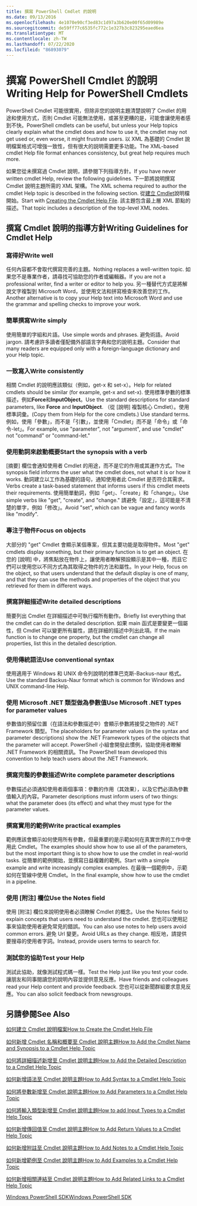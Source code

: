 ```yaml
---
title: 撰寫 PowerShell Cmdlet 的說明
ms.date: 09/13/2016
ms.openlocfilehash: 4e1070e90cf3ed83c1d97a3b620e00f65d09989e
ms.sourcegitcommit: de59ff77c6535fc772c1e327b3c823295eaed6ea
ms.translationtype: MT
ms.contentlocale: zh-TW
ms.lasthandoff: 07/22/2020
ms.locfileid: "86893079"
---
```

# <a name="writing-help-for-powershell-cmdlets"></a><span data-ttu-id="0107b-102">撰寫 PowerShell Cmdlet 的說明</span><span class="sxs-lookup"><span data-stu-id="0107b-102">Writing Help for PowerShell Cmdlets</span></span>

<span data-ttu-id="0107b-103">PowerShell Cmdlet 可能很實用，但除非您的說明主題清楚說明了 Cmdlet 的用途和使用方式，否則 Cmdlet 可能無法使用，或甚至更糟的是，可能會讓使用者感到不快。</span><span class="sxs-lookup"><span data-stu-id="0107b-103">PowerShell cmdlets can be useful, but unless your Help topics clearly explain what the cmdlet does and how to use it, the cmdlet may not get used or, even worse, it might frustrate users.</span></span> <span data-ttu-id="0107b-104">以 XML 為基礎的 Cmdlet 說明檔案格式可增強一致性，但有很大的説明需要更多功能。</span><span class="sxs-lookup"><span data-stu-id="0107b-104">The XML-based cmdlet Help file format enhances consistency, but great help requires much more.</span></span>

<span data-ttu-id="0107b-105">如果您從未撰寫過 Cmdlet 說明，請參閱下列指導方針。</span><span class="sxs-lookup"><span data-stu-id="0107b-105">If you have never written cmdlet Help, review the following guidelines.</span></span> <span data-ttu-id="0107b-106">下一節將說明撰寫 Cmdlet 說明主題所需的 XML 架構。</span><span class="sxs-lookup"><span data-stu-id="0107b-106">The XML schema required to author the cmdlet Help topic is described in the following section.</span></span> <span data-ttu-id="0107b-107">從[建立 Cmdlet](./how-to-create-the-cmdlet-help-file.md)說明檔開始。</span><span class="sxs-lookup"><span data-stu-id="0107b-107">Start with [Creating the Cmdlet Help File](./how-to-create-the-cmdlet-help-file.md).</span></span> <span data-ttu-id="0107b-108">該主題包含最上層 XML 節點的描述。</span><span class="sxs-lookup"><span data-stu-id="0107b-108">That topic includes a description of the top-level XML nodes.</span></span>

## <a name="writing-guidelines-for-cmdlet-help"></a><span data-ttu-id="0107b-109">撰寫 Cmdlet 說明的指導方針</span><span class="sxs-lookup"><span data-stu-id="0107b-109">Writing Guidelines for Cmdlet Help</span></span>

### <a name="write-well"></a><span data-ttu-id="0107b-110">寫得好</span><span class="sxs-lookup"><span data-stu-id="0107b-110">Write well</span></span>

<span data-ttu-id="0107b-111">任何內容都不會取代撰寫完善的主題。</span><span class="sxs-lookup"><span data-stu-id="0107b-111">Nothing replaces a well-written topic.</span></span> <span data-ttu-id="0107b-112">如果您不是專業作者，請尋找可協助您的作者或編輯器。</span><span class="sxs-lookup"><span data-stu-id="0107b-112">If you are not a professional writer, find a writer or editor to help you.</span></span> <span data-ttu-id="0107b-113">另一種替代方式是將解說文字複製到 Microsoft Word，並使用文法和拼寫檢查來改善您的工作。</span><span class="sxs-lookup"><span data-stu-id="0107b-113">Another alternative is to copy your Help text into Microsoft Word and use the grammar and spelling checks to improve your work.</span></span>

### <a name="write-simply"></a><span data-ttu-id="0107b-114">簡單撰寫</span><span class="sxs-lookup"><span data-stu-id="0107b-114">Write simply</span></span>

<span data-ttu-id="0107b-115">使用簡單的字組和片語。</span><span class="sxs-lookup"><span data-stu-id="0107b-115">Use simple words and phrases.</span></span> <span data-ttu-id="0107b-116">避免術語。</span><span class="sxs-lookup"><span data-stu-id="0107b-116">Avoid jargon.</span></span> <span data-ttu-id="0107b-117">請考慮許多讀者僅配備外部語言字典和您的說明主題。</span><span class="sxs-lookup"><span data-stu-id="0107b-117">Consider that many readers are equipped only with a foreign-language dictionary and your Help topic.</span></span>

### <a name="write-consistently"></a><span data-ttu-id="0107b-118">一致寫入</span><span class="sxs-lookup"><span data-stu-id="0107b-118">Write consistently</span></span>

<span data-ttu-id="0107b-119">相關 Cmdlet 的說明應該類似（例如，get-x 和 set-x）。</span><span class="sxs-lookup"><span data-stu-id="0107b-119">Help for related cmdlets should be similar (for example, get-x and set-x).</span></span> <span data-ttu-id="0107b-120">使用標準參數的標準描述，例如**Force**和**InputObject**。</span><span class="sxs-lookup"><span data-stu-id="0107b-120">Use the standard descriptions for standard parameters, like **Force** and **InputObject**.</span></span> <span data-ttu-id="0107b-121">（從 [說明] 複製核心 Cmdlet）。使用標準詞彙。</span><span class="sxs-lookup"><span data-stu-id="0107b-121">(Copy them from Help for the core cmdlets.) Use standard terms.</span></span> <span data-ttu-id="0107b-122">例如，使用「參數」，而不是「引數」，並使用「Cmdlet」而不是「命令」或「命令-let」。</span><span class="sxs-lookup"><span data-stu-id="0107b-122">For example, use "parameter", not "argument", and use "cmdlet" not "command" or "command-let."</span></span>

### <a name="start-the-synopsis-with-a-verb"></a><span data-ttu-id="0107b-123">使用動詞來啟動概要</span><span class="sxs-lookup"><span data-stu-id="0107b-123">Start the synopsis with a verb</span></span>

<span data-ttu-id="0107b-124">[摘要] 欄位會通知使用者 Cmdlet 的用途，而不是它的作用或其運作方式。</span><span class="sxs-lookup"><span data-stu-id="0107b-124">The synopsis field informs the user what the cmdlet does, not what it is or how it works.</span></span> <span data-ttu-id="0107b-125">動詞建立以工作為基礎的語句，通知使用者此 Cmdlet 是否符合其需求。</span><span class="sxs-lookup"><span data-stu-id="0107b-125">Verbs create a task-based statement that informs users if this cmdlet meets their requirements.</span></span> <span data-ttu-id="0107b-126">使用簡單動詞，例如「get」、「create」和「change」。</span><span class="sxs-lookup"><span data-stu-id="0107b-126">Use simple verbs like "get", "create", and "change."</span></span> <span data-ttu-id="0107b-127">請避免「設定」，這可能是不清楚的單字，例如「修改」。</span><span class="sxs-lookup"><span data-stu-id="0107b-127">Avoid "set", which can be vague and fancy words like "modify".</span></span>

### <a name="focus-on-objects"></a><span data-ttu-id="0107b-128">專注于物件</span><span class="sxs-lookup"><span data-stu-id="0107b-128">Focus on objects</span></span>

<span data-ttu-id="0107b-129">大部分的 "get" Cmdlet 會顯示某個專案，但其主要功能是取得物件。</span><span class="sxs-lookup"><span data-stu-id="0107b-129">Most "get" cmdlets display something, but their primary function is to get an object.</span></span> <span data-ttu-id="0107b-130">在您的 [說明] 中，將焦點放在物件上，讓使用者瞭解預設顯示是其中一種，而且它們可以使用您以不同方式為其取得之物件的方法和屬性。</span><span class="sxs-lookup"><span data-stu-id="0107b-130">In your Help, focus on the object, so that users understand that the default display is one of many, and that they can use the methods and properties of the object that you retrieved for them in different ways.</span></span>

### <a name="write-detailed-descriptions"></a><span data-ttu-id="0107b-131">撰寫詳細描述</span><span class="sxs-lookup"><span data-stu-id="0107b-131">Write detailed descriptions</span></span>

<span data-ttu-id="0107b-132">簡要列出 Cmdlet 在詳細描述中可執行檔所有動作。</span><span class="sxs-lookup"><span data-stu-id="0107b-132">Briefly list everything that the cmdlet can do in the detailed description.</span></span> <span data-ttu-id="0107b-133">如果 main 函式是要變更一個屬性，但 Cmdlet 可以變更所有屬性，請在詳細的描述中列出此項。</span><span class="sxs-lookup"><span data-stu-id="0107b-133">If the main function is to change one property, but the cmdlet can change all properties, list this in the detailed description.</span></span>

### <a name="use-conventional-syntax"></a><span data-ttu-id="0107b-134">使用傳統語法</span><span class="sxs-lookup"><span data-stu-id="0107b-134">Use conventional syntax</span></span>

<span data-ttu-id="0107b-135">使用適用于 Windows 和 UNIX 命令列說明的標準巴克斯-Backus-naur 格式。</span><span class="sxs-lookup"><span data-stu-id="0107b-135">Use the standard Backus-Naur format which is common for Windows and UNIX command-line Help.</span></span>

### <a name="use-microsoft-net-types-for-parameter-values"></a><span data-ttu-id="0107b-136">使用 Microsoft .NET 類型做為參數值</span><span class="sxs-lookup"><span data-stu-id="0107b-136">Use Microsoft .NET types for parameter values</span></span>

<span data-ttu-id="0107b-137">參數值的預留位置（在語法和參數描述中）會顯示參數將接受之物件的 .NET Framework 類型。</span><span class="sxs-lookup"><span data-stu-id="0107b-137">The placeholders for parameter values (in the syntax and parameter descriptions) show the .NET Framework types of the objects that the parameter will accept.</span></span> <span data-ttu-id="0107b-138">PowerShell 小組會開發此慣例，協助使用者瞭解 .NET Framework 的相關資訊。</span><span class="sxs-lookup"><span data-stu-id="0107b-138">The PowerShell team developed this convention to help teach users about the .NET Framework.</span></span>

### <a name="write-complete-parameter-descriptions"></a><span data-ttu-id="0107b-139">撰寫完整的參數描述</span><span class="sxs-lookup"><span data-stu-id="0107b-139">Write complete parameter descriptions</span></span>

<span data-ttu-id="0107b-140">參數描述必須通知使用者兩個事項：參數的作用（其效果），以及它們必須為參數值輸入的內容。</span><span class="sxs-lookup"><span data-stu-id="0107b-140">Parameter descriptions must inform users of two things: what the parameter does (its effect) and what they must type for the parameter values.</span></span>

### <a name="write-practical-examples"></a><span data-ttu-id="0107b-141">撰寫實用的範例</span><span class="sxs-lookup"><span data-stu-id="0107b-141">Write practical examples</span></span>

<span data-ttu-id="0107b-142">範例應該會顯示如何使用所有參數，但最重要的是示範如何在真實世界的工作中使用此 Cmdlet。</span><span class="sxs-lookup"><span data-stu-id="0107b-142">The examples should show how to use all of the parameters, but the most important thing is to show how to use the cmdlet in real-world tasks.</span></span> <span data-ttu-id="0107b-143">從簡單的範例開始，並撰寫日益複雜的範例。</span><span class="sxs-lookup"><span data-stu-id="0107b-143">Start with a simple example and write increasingly complex examples.</span></span> <span data-ttu-id="0107b-144">在最後一個範例中，示範如何在管線中使用 Cmdlet。</span><span class="sxs-lookup"><span data-stu-id="0107b-144">In the final example, show how to use the cmdlet in a pipeline.</span></span>

### <a name="use-the-notes-field"></a><span data-ttu-id="0107b-145">使用 [附注] 欄位</span><span class="sxs-lookup"><span data-stu-id="0107b-145">Use the Notes field</span></span>

<span data-ttu-id="0107b-146">使用 [附注] 欄位來說明使用者必須瞭解 Cmdlet 的概念。</span><span class="sxs-lookup"><span data-stu-id="0107b-146">Use the Notes field to explain concepts that users need to understand the cmdlet.</span></span> <span data-ttu-id="0107b-147">您也可以使用記事來協助使用者避免常見的錯誤。</span><span class="sxs-lookup"><span data-stu-id="0107b-147">You can also use notes to help users avoid common errors.</span></span> <span data-ttu-id="0107b-148">避免 Url 變更。</span><span class="sxs-lookup"><span data-stu-id="0107b-148">Avoid URLs as they change.</span></span> <span data-ttu-id="0107b-149">相反地，請提供要搜尋的使用者字詞。</span><span class="sxs-lookup"><span data-stu-id="0107b-149">Instead, provide users terms to search for.</span></span>

### <a name="test-your-help"></a><span data-ttu-id="0107b-150">測試您的協助</span><span class="sxs-lookup"><span data-stu-id="0107b-150">Test your Help</span></span>

<span data-ttu-id="0107b-151">測試此協助，就像測試程式碼一樣。</span><span class="sxs-lookup"><span data-stu-id="0107b-151">Test the Help just like you test your code.</span></span> <span data-ttu-id="0107b-152">讓朋友和同事閱讀您的說明內容並提供意見反應。</span><span class="sxs-lookup"><span data-stu-id="0107b-152">Have friends and colleagues read your Help content and provide feedback.</span></span> <span data-ttu-id="0107b-153">您也可以從新聞群組要求意見反應。</span><span class="sxs-lookup"><span data-stu-id="0107b-153">You can also solicit feedback from newsgroups.</span></span>

## <a name="see-also"></a><span data-ttu-id="0107b-154">另請參閱</span><span class="sxs-lookup"><span data-stu-id="0107b-154">See Also</span></span>

 [<span data-ttu-id="0107b-155">如何建立 Cmdlet 說明檔案</span><span class="sxs-lookup"><span data-stu-id="0107b-155">How to Create the Cmdlet Help File</span></span>](./how-to-create-the-cmdlet-help-file.md)

 [<span data-ttu-id="0107b-156">如何新增 Cmdlet 名稱和概要至 Cmdlet 說明主題</span><span class="sxs-lookup"><span data-stu-id="0107b-156">How to Add the Cmdlet Name and Synopsis to a Cmdlet Help Topic</span></span>](./how-to-add-the-cmdlet-name-and-synopsis-to-a-cmdlet-help-topic.md)

 [<span data-ttu-id="0107b-157">如何將詳細描述新增至 Cmdlet 說明主題</span><span class="sxs-lookup"><span data-stu-id="0107b-157">How to Add the Detailed Description to a Cmdlet Help Topic</span></span>](./how-to-add-a-cmdlet-description.md)

 [<span data-ttu-id="0107b-158">如何新增語法至 Cmdlet 說明主題</span><span class="sxs-lookup"><span data-stu-id="0107b-158">How to Add Syntax to a Cmdlet Help Topic</span></span>](./how-to-add-syntax-to-a-cmdlet-help-topic.md)

 [<span data-ttu-id="0107b-159">如何將參數新增至 Cmdlet 說明主題</span><span class="sxs-lookup"><span data-stu-id="0107b-159">How to Add Parameters to a Cmdlet Help Topic</span></span>](./how-to-add-parameter-information.md)

 [<span data-ttu-id="0107b-160">如何將輸入類型新增至 Cmdlet 說明主題</span><span class="sxs-lookup"><span data-stu-id="0107b-160">How to add Input Types to a Cmdlet Help Topic</span></span>](./how-to-add-input-types-to-a-cmdlet-help-topic.md)

 [<span data-ttu-id="0107b-161">如何新增傳回值至 Cmdlet 說明主題</span><span class="sxs-lookup"><span data-stu-id="0107b-161">How to Add Return Values to a Cmdlet Help Topic</span></span>](./how-to-add-return-values-to-a-cmdlet-help-topic.md)

 [<span data-ttu-id="0107b-162">如何新增附註至 Cmdlet 說明主題</span><span class="sxs-lookup"><span data-stu-id="0107b-162">How to Add Notes to a Cmdlet Help Topic</span></span>](./how-to-add-notes-to-a-cmdlet-help-topic.md)

 [<span data-ttu-id="0107b-163">如何新增範例至 Cmdlet 說明主題</span><span class="sxs-lookup"><span data-stu-id="0107b-163">How to Add Examples to a Cmdlet Help Topic</span></span>](./how-to-add-examples-to-a-cmdlet-help-topic.md)

 [<span data-ttu-id="0107b-164">如何新增相關連結至 Cmdlet 說明主題</span><span class="sxs-lookup"><span data-stu-id="0107b-164">How to Add Related Links to a Cmdlet Help Topic</span></span>](./how-to-add-related-links-to-a-cmdlet-help-topic.md)

 [<span data-ttu-id="0107b-165">Windows PowerShell SDK</span><span class="sxs-lookup"><span data-stu-id="0107b-165">Windows PowerShell SDK</span></span>](../windows-powershell-reference.md)
